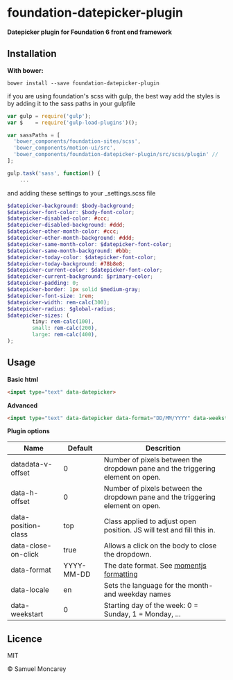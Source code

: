 # foundation-datepicker-plugin
**Datepicker plugin for Foundation 6 front end framework**

## Installation

**With bower:**
```shell
bower install --save foundation-datepicker-plugin
```
if you are using foundation's scss with gulp, the best way add the styles is by adding it to the sass paths in your gulpfile
```js
var gulp = require('gulp');
var $    = require('gulp-load-plugins')();

var sassPaths = [
  'bower_components/foundation-sites/scss',
  'bower_components/motion-ui/src',
  'bower_components/foundation-datepicker-plugin/src/scss/plugin' // 
];

gulp.task('sass', function() {
    ...

```
and adding these settings to your _settings.scss file
```scss
$datepicker-background: $body-background;
$datepicker-font-color: $body-font-color;
$datepicker-disabled-color: #ccc;
$datepicker-disabled-background: #ddd;
$datepicker-other-month-color: #ccc;
$datepicker-other-month-background: #ddd;
$datepicker-same-month-color: $datepicker-font-color;
$datepicker-same-month-background: #bbb;
$datepicker-today-color: $datepicker-font-color;
$datepicker-today-background: #78b8e8;
$datepicker-current-color: $datepicker-font-color;
$datepicker-current-background: $primary-color;
$datepicker-padding: 0;
$datepicker-border: 1px solid $medium-gray;
$datepicker-font-size: 1rem;
$datepicker-width: rem-calc(300);
$datepicker-radius: $global-radius;
$datepicker-sizes: (
        tiny: rem-calc(100),
        small: rem-calc(200),
        large: rem-calc(400),
);
```

## Usage
**Basic html**
```html
<input type="text" data-datepicker>
```

**Advanced**
```html
<input type="text" data-datepicker data-format="DD/MM/YYYY" data-weekstart="1">
```

**Plugin options**

|Name     |Default  |Descrition|
|---------|---------|----------|
|datadata-v-offset|0|Number of pixels between the dropdown pane and the triggering element on open.|
|data-h-offset|0|Number of pixels between the dropdown pane and the triggering element on open.|
|data-position-class|top|Class applied to adjust open position. JS will test and fill this in.|
|data-close-on-click|true|Allows a click on the body to close the dropdown.|
|data-format|YYYY-MM-DD|The date format. See [momentjs formatting](http://momentjs.com/docs/#/parsing/string-format/)|
|data-locale|en|Sets the language for the month- and weekday names|
|data-weekstart|0|Starting day of the week: 0 = Sunday, 1 = Monday,  ...|
## Licence
MIT

&copy; Samuel Moncarey
